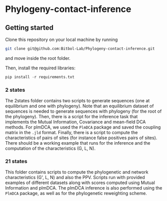 # Phylogeny-contact-inference
## Getting started

Clone this repository on your local machine by running
```bash
git clone git@github.com:Bitbol-Lab/Phylogeny-contact-inference.git
```
and move inside the root folder.

Then, install the required libraries:
```python
pip install -r requirements.txt
```
### 2 states
The 2states folder contains two scripts to generate sequences (one at equilibrium and one with phylogeny). Note that an equilibrium dataset of sequences is needed to generate sequences with phylogeny (for the root of the phylogeny). Then, there is a script for the inference task that implements the Mutual Information, Covariance and mean-field DCA methods. For plmDCA, we used the ```PlmDCA``` package and saved the coupling matrix in the ```.jld``` format.
Finally, there is a script to compute the characteristics of pairs of sites (for instance false positives pairs of sites). There should be a working example that runs for the inference and the computation of the characteristics (G, L, N). 

### 21 states
This folder contains scripts to compute the phylogenetic and network characteristics (G', L, N) and also the PPV. Scripts run with provided examples of different datasets along with scores computed using Mutual Information and plmDCA. The plmDCA inference is also performed using the ```PlmDCA``` package, as well as for the phylogenetic reweighting scheme.
